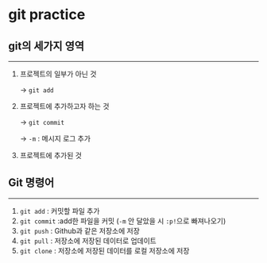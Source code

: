 # git practice

## git의 세가지 영역
---
1. 프로젝트의 일부가 아닌 것

    -> `git add`

2. 프로젝트에 추가하고자 하는 것

    -> `git commit`

    -> `-m` : 메시지 로그 추가
3. 프로젝트에 추가된 것

## Git 명령어
---
1. `git add` : 커밋할 파일 추가
2. `git commit` :add한 파일을 커밋 (`-m` 안 달았을 시 `:p!`으로 빠져나오기)
3. `git push` : Github과 같은 저장소에 저장
4. `git pull` : 저장소에 저장된 데이터로 업데이트
5. `git clone` : 저장소에 저장된 데이터를 로컬 저장소에 저장